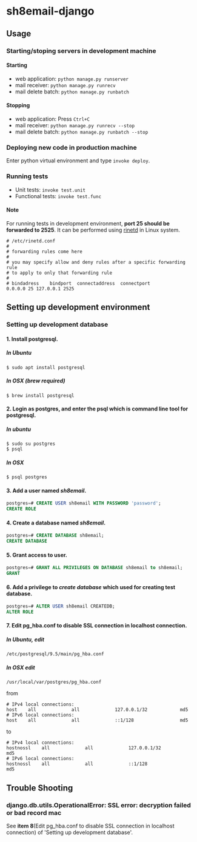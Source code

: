 # sh8email-django

## Usage

### Starting/stoping servers in **development machine**
#### Starting
- web application: `python manage.py runserver`
- mail receiver: `python manage.py runrecv`
- mail delete batch: `python manage.py runbatch`

#### Stopping
- web application: Press `Ctrl+C`
- mail receiver: `python manage.py runrecv --stop`
- mail delete batch: `python manage.py runbatch --stop`

### Deploying new code in **production machine**
Enter python virtual environment and type `invoke deploy`.
 
### Running tests
- Unit tests: `invoke test.unit`
- Functional tests: `invoke test.func`
#### Note
For running tests in development environment, **port 25 should be forwarded to 2525**.
It can be performed using [rinetd](https://boutell.com/rinetd/) in Linux system.
```
# /etc/rinetd.conf
#
# forwarding rules come here
#
# you may specify allow and deny rules after a specific forwarding rule
# to apply to only that forwarding rule
#
# bindadress    bindport  connectaddress  connectport
0.0.0.0 25 127.0.0.1 2525
```

## Setting up development environment

### Setting up development database
#### 1. Install postgresql.
##### In Ubuntu
```shell
$ sudo apt install postgresql
```
##### In OSX (brew required)
```shell
$ brew install postgresql
```

#### 2. Login as postgres, and enter the psql which is command line tool for postgresql.
##### In ubuntu
```shell
$ sudo su postgres
$ psql
```
##### In OSX
```shell
$ psql postgres
```

#### 3. Add a user named *sh8email*.
```sql
postgres=# CREATE USER sh8email WITH PASSWORD 'password';
CREATE ROLE
```
#### 4. Create a database named *sh8email*.
```sql
postgres=# CREATE DATABASE sh8email;
CREATE DATABASE
```
#### 5. Grant access to user.
```sql
postgres=# GRANT ALL PRIVILEGES ON DATABASE sh8email to sh8email;
GRANT
```
#### 6. Add a privilege to *create database* which used for creating test database.
```sql
postgres=# ALTER USER sh8email CREATEDB;
ALTER ROLE
```
#### 7. Edit pg_hba.conf to disable SSL connection in localhost connection.
##### In Ubuntu, edit
```
/etc/postgresql/9.5/main/pg_hba.conf
```
##### In OSX edit
```
/usr/local/var/postgres/pg_hba.conf
```
from
```
# IPv4 local connections:
host    all             all             127.0.0.1/32            md5
# IPv6 local connections:
host    all             all             ::1/128                 md5
```
to
```
# IPv4 local connections:
hostnossl    all             all             127.0.0.1/32            md5
# IPv6 local connections:
hostnossl    all             all             ::1/128                 md5
```

## Trouble Shooting
### django.db.utils.OperationalError: SSL error: decryption failed or bad record mac
See **item 8**(Edit pg_hba.conf to disable SSL connection in localhost connection) of 'Setting up development database'.
